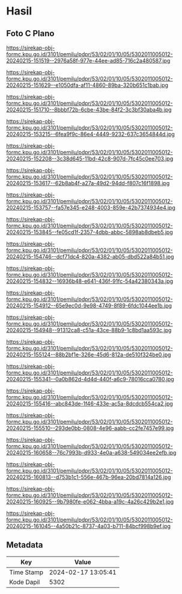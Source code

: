 # Hasil

## Foto C Plano

https://sirekap-obj-formc.kpu.go.id/3101/pemilu/pdpr/53/02/01/10/05/5302011005012-20240215-151519--2976a58f-977e-44ee-ad85-716c2a480587.jpg

https://sirekap-obj-formc.kpu.go.id/3101/pemilu/pdpr/53/02/01/10/05/5302011005012-20240215-151629--e1050dfa-af11-4860-89ba-320b651c1bab.jpg

https://sirekap-obj-formc.kpu.go.id/3101/pemilu/pdpr/53/02/01/10/05/5302011005012-20240215-151710--8bbbf72b-6cbe-43be-84f2-3c3bf30aba4b.jpg

https://sirekap-obj-formc.kpu.go.id/3101/pemilu/pdpr/53/02/01/10/05/5302011005012-20240215-153215--6fea9f9c-86e4-4449-9232-637c3654844d.jpg

https://sirekap-obj-formc.kpu.go.id/3101/pemilu/pdpr/53/02/01/10/05/5302011005012-20240215-152208--3c38d645-11bd-42c8-907d-7fc45c0ee703.jpg

https://sirekap-obj-formc.kpu.go.id/3101/pemilu/pdpr/53/02/01/10/05/5302011005012-20240215-153617--62b8ab4f-a27a-49d2-94dd-f807c16f1898.jpg

https://sirekap-obj-formc.kpu.go.id/3101/pemilu/pdpr/53/02/01/10/05/5302011005012-20240215-153757--fa57e345-e248-4003-859e-42b7374934e4.jpg

https://sirekap-obj-formc.kpu.go.id/3101/pemilu/pdpr/53/02/01/10/05/5302011005012-20240215-153845--fe05cd1f-2357-4dbb-abbc-5898ab8dbeb5.jpg

https://sirekap-obj-formc.kpu.go.id/3101/pemilu/pdpr/53/02/01/10/05/5302011005012-20240215-154746--dcf71dc4-820a-4382-ab05-dbd522a84b51.jpg

https://sirekap-obj-formc.kpu.go.id/3101/pemilu/pdpr/53/02/01/10/05/5302011005012-20240215-154832--16936b48-e641-436f-91fc-54a42380343a.jpg

https://sirekap-obj-formc.kpu.go.id/3101/pemilu/pdpr/53/02/01/10/05/5302011005012-20240215-154912--65e9ec0d-9e98-4749-8f89-6fdc1044ee1b.jpg

https://sirekap-obj-formc.kpu.go.id/3101/pemilu/pdpr/53/02/01/10/05/5302011005012-20240215-154948--91312ca8-c51a-43ce-88b9-1c8bd1aa593c.jpg

https://sirekap-obj-formc.kpu.go.id/3101/pemilu/pdpr/53/02/01/10/05/5302011005012-20240215-155124--88b2bf1e-326e-45d6-812a-de510f324be0.jpg

https://sirekap-obj-formc.kpu.go.id/3101/pemilu/pdpr/53/02/01/10/05/5302011005012-20240215-155341--0a0b862d-4d4d-440f-a6c9-78016cca0780.jpg

https://sirekap-obj-formc.kpu.go.id/3101/pemilu/pdpr/53/02/01/10/05/5302011005012-20240215-155416--abc843de-1f46-433e-ac5a-8dcdcb554ca2.jpg

https://sirekap-obj-formc.kpu.go.id/3101/pemilu/pdpr/53/02/01/10/05/5302011005012-20240215-155510--293de0bb-0808-4e96-aabb-cc2fe7457e99.jpg

https://sirekap-obj-formc.kpu.go.id/3101/pemilu/pdpr/53/02/01/10/05/5302011005012-20240215-160658--76c7993b-d933-4e0a-a638-549034ee2efb.jpg

https://sirekap-obj-formc.kpu.go.id/3101/pemilu/pdpr/53/02/01/10/05/5302011005012-20240215-160813--d753b1c1-556e-467b-96ea-20bd7814a126.jpg

https://sirekap-obj-formc.kpu.go.id/3101/pemilu/pdpr/53/02/01/10/05/5302011005012-20240215-160925--9b7980fe-e062-4bba-a19c-4a26c429b2e1.jpg

https://sirekap-obj-formc.kpu.go.id/3101/pemilu/pdpr/53/02/01/10/05/5302011005012-20240215-161045--4a50b21c-8737-4a03-b711-84bcf998b9ef.jpg


## Metadata

| Key        | Value               |
| ---------- | ------------------- |
| Time Stamp | 2024-02-17 13:05:41 |
| Kode Dapil | 5302                |



